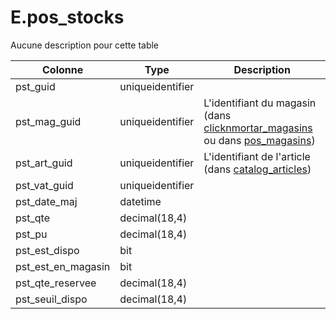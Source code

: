 # E.pos_stocks

Aucune description pour cette table

Colonne|Type|Description
---|---|---
pst_guid|uniqueidentifier|
pst_mag_guid|uniqueidentifier|L'identifiant du magasin (dans [clicknmortar_magasins](generated_clicknmortar_magasins.md) ou dans [pos_magasins](generated_pos_magasins.md)) 
pst_art_guid|uniqueidentifier|L'identifiant de l'article (dans [catalog_articles](generated_catalog_articles.md)) 
pst_vat_guid|uniqueidentifier|
pst_date_maj|datetime|
pst_qte|decimal(18,4)|
pst_pu|decimal(18,4)|
pst_est_dispo|bit|
pst_est_en_magasin|bit|
pst_qte_reservee|decimal(18,4)|
pst_seuil_dispo|decimal(18,4)|
